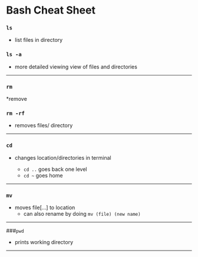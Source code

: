 # Bash Cheat Sheet

### `ls`
  * list files in directory

### `ls -a` 
 * more detailed viewing view of files and directories 
---


### `rm `
*remove

### `rm -rf` 
* removes files/ directory
---
### `cd` 
* changes location/directories in terminal

    * `cd ..` goes back one level 
    * `cd ~` goes home 
---
### `mv` 
  * moves file[...] to location
    * can also rename by doing `mv (file) (new name)` 
---
###`pwd`

  * prints working directory
  ---










